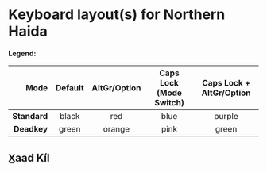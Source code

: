 # Keyboard layout(s) for Northern Haida

**Legend:**

| Mode       | Default | AltGr/Option | Caps Lock (Mode Switch) | Caps Lock + AltGr/Option |
| ----------:|:-------:|:------------:|:-----------------------:|:------------------------:|
|**Standard**| black   | red          | blue                    | purple                   |
|**Deadkey** | green   | orange       | pink                    | green                    |


## X̲aad Kíl

  

